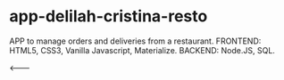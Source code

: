 # app-delilah-cristina-resto
APP to manage orders and deliveries from a restaurant. FRONTEND: HTML5, CSS3, Vanilla Javascript, Materialize. BACKEND: Node.JS, SQL.

<---